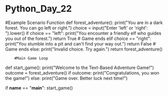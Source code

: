 # Python_Day_22
#Example Scenario Function
def forest_adventure():
    print("You are in a dark forest. You can go left or right.")
    choice = input("Enter 'left' or 'right': ").lower()
    if choice == "left":
        print("You encounter a friendly elf who guides you out of the forest.")
        return True  # Game ends
    elif choice == "right":
        print("You stumble into a pit and can't find your way out.")
        return False  # Game ends
    else:
        print("Invalid choice. Try again.")
        return forest_adventure()


        #Main Game Loop
def start_game():
    print("Welcome to the Text-Based Adventure Game!")
    outcome = forest_adventure()
    if outcome:
        print("Congratulations, you won the game!")
    else:
        print("Game over. Better luck next time!")

if __name__ == "__main__":
    start_game()
